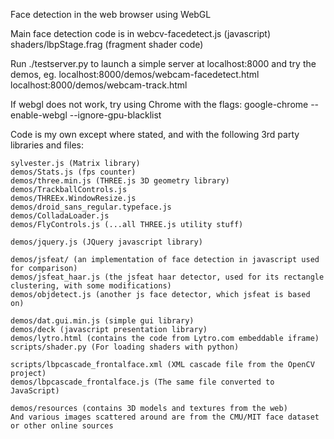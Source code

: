 Face detection in the web browser using WebGL

Main face detection code is in
webcv-facedetect.js  (javascript)
shaders/lbpStage.frag (fragment shader code)

Run ./testserver.py to launch a simple server at localhost:8000 and try the demos, eg.
localhost:8000/demos/webcam-facedetect.html
localhost:8000/demos/webcam-track.html

If webgl does not work, try using Chrome with the flags:
    google-chrome --enable-webgl --ignore-gpu-blacklist


Code is my own except where stated, and with the following 3rd party libraries
and files:

    sylvester.js (Matrix library)
    demos/Stats.js (fps counter)
    demos/three.min.js (THREE.js 3D geometry library)
    demos/TrackballControls.js
    demos/THREEx.WindowResize.js
    demos/droid_sans_regular.typeface.js
    demos/ColladaLoader.js
    demos/FlyControls.js (...all THREE.js utility stuff)
    
    demos/jquery.js (JQuery javascript library)
    
    demos/jsfeat/ (an implementation of face detection in javascript used for comparison)
    demos/jsfeat_haar.js (the jsfeat haar detector, used for its rectangle clustering, with some modifications)
    demos/objdetect.js (another js face detector, which jsfeat is based on)
    
    demos/dat.gui.min.js (simple gui library)
    demos/deck (javascript presentation library)
    demos/lytro.html (contains the code from Lytro.com embeddable iframe)
    scripts/shader.py (For loading shaders with python)
    
    scripts/lbpcascade_frontalface.xml (XML cascade file from the OpenCV project)
    demos/lbpcascade_frontalface.js (The same file converted to JavaScript)

    demos/resources (contains 3D models and textures from the web)
    And various images scattered around are from the CMU/MIT face dataset or other online sources
